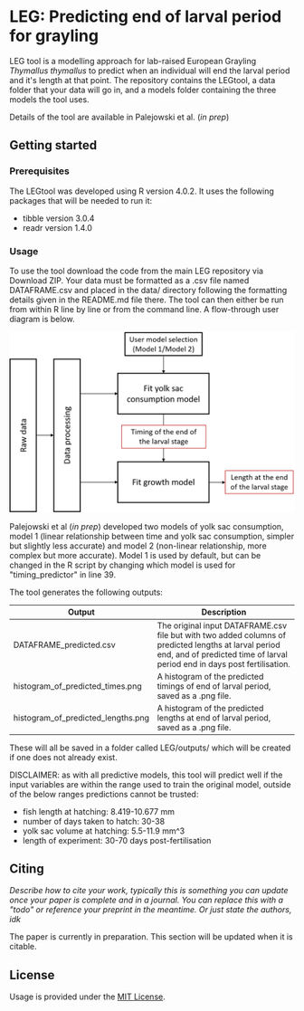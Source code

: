 # LEG: Predicting end of larval period for grayling

LEG tool is a modelling approach for lab-raised European Grayling _Thymallus thymallus_ to predict when an individual will end the larval period and it's length at that point. The repository contains the LEGtool, a data folder that your data will go in, and a models folder containing the three models the tool uses.

Details of the tool are available in Palejowski et al. (_in prep_)

## Getting started

### Prerequisites

The LEGtool was developed using R version 4.0.2.
It uses the following packages that will be needed to run it:
 - tibble version 3.0.4
 - readr version 1.4.0

### Usage

To use the tool download the code from the main LEG repository via Download ZIP. Your data must be formatted as a .csv file named DATAFRAME.csv and placed in the data/ directory following the formatting details given in the README.md file there. The tool can then either be run from within R line by line or from the command line. A flow-through user diagram is below.

![](images/diagram_user.png)

Palejowski et al (_in prep_) developed two models of yolk sac consumption, model 1 (linear relationship between time and yolk sac consumption, simpler but slightly less accurate) and model 2 (non-linear relationship, more complex but more accurate). Model 1 is used by default, but can be changed in the R script by changing which model is used for "timing_predictor" in line 39.

The tool generates the following outputs:

| Output | Description | 
| --- | --- |
| DATAFRAME_predicted.csv | The original input DATAFRAME.csv file but with two added columns of predicted lengths at larval period end, and of predicted time of larval period end in days post fertilisation. |
| histogram_of_predicted_times.png | A histogram of the predicted timings of end of larval period, saved as a .png file. |
| histogram_of_predicted_lengths.png | A histogram of the predicted lengths at end of larval period, saved as a .png file. |

These will all be saved in a folder called LEG/outputs/ which will be created if one does not already exist.

DISCLAIMER: as with all predictive models, this tool will predict well if the input variables are within the range used to train the original model, outside of the below ranges predictions cannot be trusted:
 - fish length at hatching: 8.419-10.677 mm
 - number of days taken to hatch: 30-38
 - yolk sac volume at hatching: 5.5-11.9 mm^3
 - length of experiment: 30-70 days post-fertilisation

## Citing

_Describe how to cite your work, typically this is something you can update once your paper is complete and in a journal. You can replace this with a "todo" or reference your preprint in the meantime. Or just state the authors, idk_

The paper is currently in preparation. This section will be updated when it is citable.

## License

Usage is provided under the [MIT License](https://github.com/HugoPal/LEG/blob/main/LICENSE).
